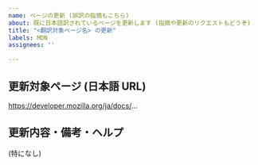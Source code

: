 ```yaml
---
name: ページの更新 (誤訳の指摘もこちら)
about: 既に日本語訳されているページを更新します (指摘や更新のリクエストもどうぞ)
title: "<翻訳対象ページ名> の更新"
labels: MDN
assignees: ''

---
```

<!-- 件名の「<翻訳対象ページ名>」部分を更新対象ページの原文タイトルに置き換えてください
   - 原文タイトルだけでは分かりにくい場合、セクション名などと共に書いて頂いても良いです
   - 例: ウェブ開発者向けチュートリアル の更新
   - 例: 用語集 - Gecko の更新
   - 誤訳や Typo の指摘や更新リクエストの場合、タイトルの最初に「リクエスト:」と付けてください
   - 例: リクエスト: レッサーパンダの生態 の更新 -->

## 更新対象ページ (日本語 URL)
<!-- 更新対象となる日本語訳ページの URL を記入してください
   - 例: https://developer.mozilla.org/ja/docs/Web -->

https://developer.mozilla.org/ja/docs/...

## 更新内容・備考・ヘルプ
<!-- 更新を始める上で疑問、質問、相談などがもしあればここに書いてください
   - 質問や相談は更新作業を進めてから随時コメントとして追記頂いても大丈夫です
   - ご指摘など更新リクエストの場合、何をどう更新すべきか書いてください
   - 例: 原文が新しくなってるので更新をお願いします
   - 例: 「ラスカルはアライグマ柄です」を「ラスカルはレッサーパンダ柄です」に修正 -->

(特になし)
